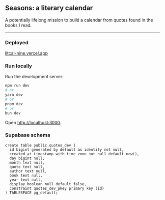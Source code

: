 ## Seasons: a literary calendar

A potentially lifelong mission to build a calendar from quotes found in the books I read.

---

### Deployed

[litcal-nine.vercel.app](https://litcal-nine.vercel.app/)

### Run locally

Run the development server:

```bash
npm run dev
# or
yarn dev
# or
pnpm dev
# or
bun dev
```

Open [http://localhost:3000](http://localhost:3000).


### Supabase schema

```
create table public.quotes_dev (
  id bigint generated by default as identity not null,
  created_at timestamp with time zone not null default now(),
  day bigint null,
  month text null,
  quote text null,
  author text null,
  book text null,
  year text null,
  display boolean null default false,
  constraint quotes_dev_pkey primary key (id)
) TABLESPACE pg_default;
```


